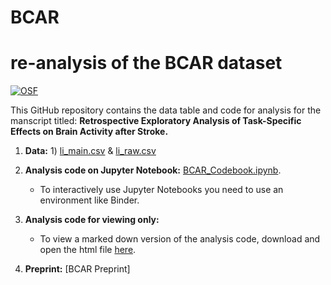 # BCAR
# re-analysis of the BCAR dataset
[![OSF](https://img.shields.io/badge/DOI-10.17605/osf.io/7J9xe-yellowgreen)](https://osf.io/89mkd/)

This GitHub repository contains the data table and code for analysis for the manscript titled: **Retrospective Exploratory Analysis of Task-Specific Effects on Brain Activity after Stroke.**
1) **Data:** 1) [li_main.csv](https://github.com/rinivarg/BCAR/blob/main/li_main.csv) & [li_raw.csv](https://github.com/rinivarg/BCAR/blob/main/li_raw.csv)

2) **Analysis code on Jupyter Notebook:** [BCAR_Codebook.ipynb](https://github.com/rinivarg/BCAR/blob/main/BCAR_Codebook.ipynb). 
    - To interactively use Jupyter Notebooks you need to use an environment like Binder. 

3) **Analysis code for viewing only:** 
    - To view a marked down version of the analysis code, download and open the html file [here](https://github.com/rinivarg/BCAR/blob/main/BCAR_Codebook.html).

4) **Preprint:** [BCAR Preprint]
